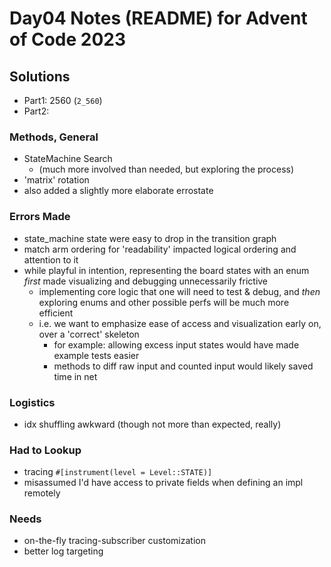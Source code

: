 # Day04 Notes (README) for Advent of Code 2023

## Solutions
- Part1: 2560 (`2_560`)
- Part2:

### Methods, General
- StateMachine Search
  - (much more involved than needed, but exploring the process)
- 'matrix' rotation
- also added a slightly more elaborate errostate

### Errors Made
- state_machine state were easy to drop in the transition graph
- match arm ordering for 'readability' impacted logical ordering and attention to it
- while playful in intention, representing the board states with an enum *first* made visualizing and debugging unnecessarily frictive
  - implementing core logic that one will need to test & debug, and *then* exploring enums and other possible perfs will be much more efficient
  - i.e. we want to emphasize ease of access and visualization early on, over a 'correct' skeleton
    - for example: allowing excess input states would have made example tests easier
    - methods to diff raw input and counted input would likely saved time in net

### Logistics
- idx shuffling awkward (though not more than expected, really)

### Had to Lookup
- tracing `#[instrument(level = Level::STATE)]`
- misassumed I'd have access to private fields when defining an impl remotely

### Needs
- on-the-fly tracing-subscriber customization
- better log targeting
